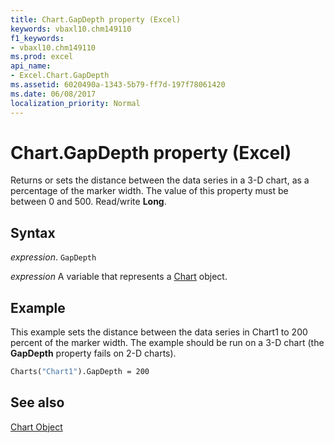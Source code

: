 ```yaml
---
title: Chart.GapDepth property (Excel)
keywords: vbaxl10.chm149110
f1_keywords:
- vbaxl10.chm149110
ms.prod: excel
api_name:
- Excel.Chart.GapDepth
ms.assetid: 6020490a-1343-5b79-ff7d-197f78061420
ms.date: 06/08/2017
localization_priority: Normal
---
```



# Chart.GapDepth property (Excel)

Returns or sets the distance between the data series in a 3-D chart, as a percentage of the marker width. The value of this property must be between 0 and 500. Read/write  **Long**.


## Syntax

_expression_. `GapDepth`

_expression_ A variable that represents a [Chart](Excel.Chart-graph-object.md) object.


## Example

This example sets the distance between the data series in Chart1 to 200 percent of the marker width. The example should be run on a 3-D chart (the  **GapDepth** property fails on 2-D charts).


```vb
Charts("Chart1").GapDepth = 200
```


## See also


[Chart Object](Excel.Chart(object).md)

